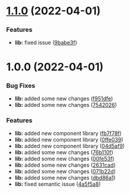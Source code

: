 # [1.1.0](https://github.com/matisimone/ms-ngx-library/compare/v1.0.0...v1.1.0) (2022-04-01)


### Features

* **lib:** fixed issue ([9babe3f](https://github.com/matisimone/ms-ngx-library/commit/9babe3f30f1c1ca1c91ad69b2fe094fe7a73d760))

# 1.0.0 (2022-04-01)


### Bug Fixes

* **lib:** added some new changes ([f951dfe](https://github.com/matisimone/ms-ngx-library/commit/f951dfedddaff5bf92f63258bee84abe244db7ed))
* **lib:** added some new changes ([7542026](https://github.com/matisimone/ms-ngx-library/commit/754202640a1386c585e37bbc18931d3562a7f622))


### Features

* **lib:** added new component library ([fb7f78f](https://github.com/matisimone/ms-ngx-library/commit/fb7f78f44825cdc2adcbb24c9197c84c70b788c5))
* **lib:** added new component library ([0ffe039](https://github.com/matisimone/ms-ngx-library/commit/0ffe039bfc23b5ea8230690d5a76022668eb867a))
* **lib:** added new component library ([04d5af9](https://github.com/matisimone/ms-ngx-library/commit/04d5af91911bcb5fc7c879a0c0a1bce01c36a52d))
* **lib:** added some new changes ([76b110f](https://github.com/matisimone/ms-ngx-library/commit/76b110fc856138d51c752e4c565ed812dac622be))
* **lib:** added some new changes ([00fe53f](https://github.com/matisimone/ms-ngx-library/commit/00fe53f9c489865f142f47457da723eed1baf97e))
* **lib:** added some new changes ([2631cad](https://github.com/matisimone/ms-ngx-library/commit/2631cad8b9a8c7b3baf7cd6faf3e0ebcb2acf849))
* **lib:** added some new changes ([071b22d](https://github.com/matisimone/ms-ngx-library/commit/071b22dc96409c0303d9dbea8f2333f44bc811fa))
* **lib:** added some new changes ([dbd86a1](https://github.com/matisimone/ms-ngx-library/commit/dbd86a1b6e9f184afbb00efb16232c26f2fec98a))
* **lib:** fixed semantic issue ([4a5f5a8](https://github.com/matisimone/ms-ngx-library/commit/4a5f5a87f452702a8b137cfa79401dffdd82d3dd))
